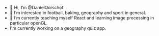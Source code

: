 - 👋 Hi, I’m @DanielOorschot
- 👀 I’m interested in football, baking, geography and sport in general.
- 🌱 I’m currently teaching myself React and learning image processing in particular openGL.
- I'm currently working on a geography quiz app.
